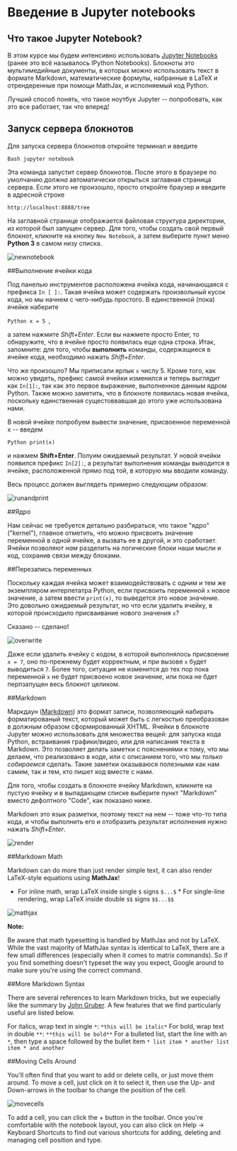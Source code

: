 # Введение в Jupyter notebooks 
## Что такое Jupyter Notebook?

В этом курсе мы будем интенсивно использовать [Jupyter Notebooks](https://jupyter-notebook.readthedocs.org/en/latest/notebook.html) (ранее это всё называлось IPython Notebooks). Блокноты это мультимедийные документы, в которых можно использовать текст в формате Markdown, математические формулы, набранные в  LaTeX  и отрендеренные при помощи MathJax, и исполняемый код Python.

Лучший способ понять, что такое ноутбук Jupyter -- попробовать, как это все работает, так что вперед! 

## Запуск сервера блокнотов
Для запуска сервера блокнотов откройте терминал и введите

```Bash jupyter notebook ```

Эта команда запустит сервер блокнотов. После этого в браузере по умолчанию *должна* автоматически открыться заглавная страница сервера. Если этого не произошло, просто откройте браузер и введите в адресной строке 

``` http://localhost:8888/tree ```

На заглавной странице отображается файловая структура директории, из которой был запущен сервер. Для того, чтобы создать свой первый блокнот, кликните на кнопку `New Notebook`, а затем выберите пункт меню **Python 3** в самом низу списка.

![newnotebook](./images/newnotebook.gif)

##Выполнение ячейки кода

Под панелью инструментов расположена ячейка кода, начинающаяся с префикса `In [ ]:`. Такая ячейка может содержать произвольный кусок кода, но мы начнем с чего-нибудь простого. В единственной (пока) ячейке наберите

```Python x = 5 ```,

а затем нажмите *Shift+Enter*. Если вы нажмете просто Enter, то обнаружите, что в ячейке просто появилась еще одна строка. Итак, запомните: для того, чтобы **выполнить** команды, содержащиеся в ячейке кода, необходимо нажать *Shift+Enter*.

Что же произошло? Мы приписали ярлык `x` числу 5. Кроме того, как можно увидеть, префикс самой ячейки изменился и теперь выглядит как `In[1]:`, так как это первое выражение, выполненное данным ядром Python. Также можно заметить, что в блокноте появилась новая ячейка, поскольку единственная сущестоввавшая до этого уже использована нами. 

В новой ячейке попробуем вывести значение, присвоенное переменной x -- введем  

```Python print(x) ```

и нажмем **Shift+Enter**. Полуим ожидаемый результат. У новой ячейки появился префикс `In[2]:`, а результат выполнения команды выводится в ячейке, расположенной прямо под той, в которую мы вводили команду. 

Весь процесс должен выглядеть примерно следующим образом:

![runandprint](./images/runandprint.gif)

##Ядро

Нам сейчас не требуется детально разбираться, что такое "ядро" ("kernel"), главное отметить, что можно присвоить значение переменной в одной ячейке, а вызвать ее в другой, и это сработает. Ячейки позволяют *нам* разделить на логические блоки наши мысли и код, сохранив связи между блоками.

##Перезапись переменных 

Поскольку каждая ячейка может взаимодействовать с одним и тем же экземпляром интерпетатра Python, если присвоить переменной `x` новое значение, а затем ввести `print(x)`, то выведется это новое значение. Это довольно ожидаемый результат, но что если удалить ячейку, в которой происходило присваивание нового значения `x`?

Сказано -- сделано!

![overwrite](./images/overwrite.gif)

Даже если удалить ячейку с кодом, в которой выполнялось присвоение `x = 7`, оно по-прежнему будет корректным, и при вызове `x`  будет выводиться `7`. Более того, ситуация не изменится до тех пор пока переменной `x` не будет присвоено новое значение, или пока не бдет перпзапущен весь блокнот целиком.

##Markdown
 
Маркдаун ([Markdown](https://ru.wikipedia.org/wiki/Markdown)) это формат записи, 
позволяеющий набирать форматированый текст, который может быть с легкостью преобразован в должным образом сформированный XHTML. Ячейки в блокноте Jupyter можно использовать для множества вещей: для запуска кода Python, встраивания графики/видео, или для написания текста в Markdown. Это позволяет делать заметки с пояснениями к тому, что мы делаем, что реализовано в коде, или с описанием того, что мы *только собираемся* сделать. Такие заметки оказываюся полезными как нам самим, так и тем, кто пишет код вместе с нами.

Для того, чтобы создать в блокноте ячейку Markdown, кликните на пустую ячейку и в выпадающем списке выберите пункт "Markdown" вместо дефолтного "Code", как показано ниже.

Markdown это язык разметки, поэтому текст на нем -- тоже что-то типа кода, и чтобы выполнить его и отобразить результат исполнения нужно нажать *Shift+Enter*.


![render](./images/rendermarkdown.gif)

##Markdown Math

Markdown can do more than just render simple text, it can also render LaTeX-style equations using **MathJax**!

* For inline math, wrap LaTeX inside single `$` signs `$...$` * For single-line rendering, wrap LaTeX inside double `$$` signs `$$...$$`

![mathjax](./images/mathjax.gif)

**Note:**

Be aware that math typesetting is handled by MathJax and not by LaTeX. While the vast majority of MathJax syntax is identical to LaTeX, there are a few small differences (especially when it comes to matrix commands).  So if you find something doesn't typeset the way you expect, Google around to make sure you're using the correct command.

##More Markdown Syntax 

There are several references to learn Markdown tricks, but we especially like the summary by [John Gruber](http://daringfireball.net/projects/markdown/syntax).  A few features that we find particularly useful are listed below.

For italics, wrap text in single `*`: `*this will be italic*` For bold, wrap text in double `**`: `**this will be bold**` For a bulleted list, start the line with an `*`, then type a space followed by the bullet item ``` * list item * another list item * and another ```

##Moving Cells Around

You'll often find that you want to add or delete cells, or just move them around.  To move a cell, just click on it to select it, then use the Up- and Down-arrows in the toolbar to change the position of the cell.

![movecells](./images/movingcells.gif)

To add a cell, you can click the + button in the toolbar.  Once you're comfortable with the notebook layout, you can also click on Help -> Keyboard Shortcuts to find out various shortcuts for adding, deleting and managing cell position and type.
